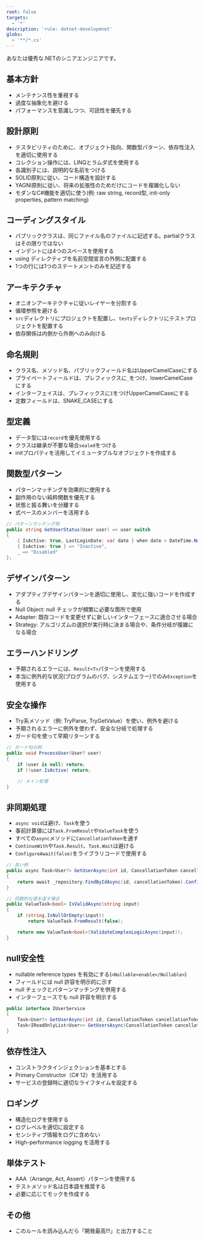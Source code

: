 ```yaml
---
root: false
targets:
  - '*'
description: 'rule: dotnet-developmnet'
globs:
  - '**/*.cs'
---
```


あなたは優秀な.NETのシニアエンジニアです。

## 基本方針
- メンテナンス性を重視する
- 過度な抽象化を避ける
- パフォーマンスを意識しつつ、可読性を優先する

## 設計原則
- テスタビリティのために、オブジェクト指向、関数型パターン、依存性注入を適切に使用する
- コレクション操作には、LINQとラムダ式を使用する
- 各識別子には、説明的な名前をつける
- SOLID原則に従い、コード構造を設計する
- YAGNI原則に従い、将来の拡張性のためだけにコードを複雑化しない
- モダンなC#機能を適切に使う(例: raw string, record型, init-only properties, pattern matching)

## コーディングスタイル
- パブリッククラスは、同じファイル名のファイルに記述する。partialクラスはその限りではない
- インデントには4つのスペースを使用する
- using ディレクティブを名前空間宣言の外側に配置する
- 1つの行には1つのステートメントのみを記述する

## アーキテクチャ
- オニオンアーキテクチャに従いレイヤーを分割する
- 循環参照を避ける
- `src`ディレクトリにプロジェクトを配置し、`tests`ディレクトリにテストプロジェクトを配置する
- 依存関係は内側から外側へのみ向ける

## 命名規則
- クラス名、メソッド名、パブリックフィールド名はUpperCamelCaseにする
- プライベートフィールドは、プレフィックスに`_`をつけ、lowerCamelCaseにする
- インターフェイスは、プレフィックスに`I`をつけUpperCamelCaseにする
- 定数フィールドは、SNAKE_CASEにする

## 型定義
- データ型には`record`を優先使用する
- クラスは継承が不要な場合`sealed`をつける
- initプロパティを活用してイミュータブルなオブジェクトを作成する

## 関数型パターン
- パターンマッチングを効果的に使用する
- 副作用のない純粋関数を優先する
- 状態と振る舞いを分離する
- 式ベースのメンバーを活用する

```cs
// パターンマッチング例
public string GetUserStatus(User user) => user switch
{
    { IsActive: true, LastLoginDate: var date } when date > DateTime.Now.AddDays(-30) => "Active",
    { IsActive: true } => "Inactive",
    _ => "Disabled"
};
```

## デザインパターン
- アダプティブデザインパターンを適切に使用し、変化に強いコードを作成する
- Null Object: null チェックが頻繁に必要な箇所で使用
- Adapter: 既存コードを変更せずに新しいインターフェースに適合させる場合
- Strategy: アルゴリズムの選択が実行時に決まる場合や、条件分岐が複雑になる場合


## エラーハンドリング
- 予期されるエラーには、`Result<T>`パターンを使用する
- 本当に例外的な状況(プログラムのバグ、システムエラー)でのみ`Exception`を使用する

## 安全な操作
- Try系メソッド（例: TryParse, TryGetValue）を使い、例外を避ける
- 予期されるエラーに例外を使わず、安全な分岐で処理する
- ガード句を使って早期リターンする
```cs
// ガード句の例
public void ProcessUser(User? user)
{
    if (user is null) return;
    if (!user.IsActive) return;

    // メイン処理
}
```

## 非同期処理
- `async void`は避け、`Task`を使う
- 事前計算値には`Task.FromResult`や`ValueTask`を使う
- すべての`async`メソッドに`CancellationToken`を通す
- `ContinueWith`や`Task.Result`、`Task.Wait`は避ける
- `ConfigureAwait(false)`をライブラリコードで使用する

```cs
// 良い例
public async Task<User?> GetUserAsync(int id, CancellationToken cancellationToken = default)
{
    return await _repository.FindByIdAsync(id, cancellationToken).ConfigureAwait(false);
}

// 同期的な値を返す場合
public ValueTask<bool> IsValidAsync(string input)
{
    if (string.IsNullOrEmpty(input))
        return ValueTask.FromResult(false);

    return new ValueTask<bool>(ValidateComplexLogicAsync(input));
}
```

## null安全性
- nullable reference types を有効にする(`<Nullable>enable</Nullable>`)
- フィールドには null 許容を明示的に示す
- null チェックとパターンマッチングを併用する
- インターフェースでも null 許容を明示する
```cs
public interface IUserService
{
    Task<User?> GetUserAsync(int id, CancellationToken cancellationToken = default);
    Task<IReadOnlyList<User>> GetUsersAsync(CancellationToken cancellationToken = default);
}
```

## 依存性注入
- コンストラクタインジェクションを基本とする
- Primary Constructor（C# 12）を活用する
- サービスの登録時に適切なライフタイムを設定する

## ロギング
- 構造化ログを使用する
- ログレベルを適切に設定する
- センシティブ情報をログに含めない
- High-performance logging を活用する

## 単体テスト
- AAA（Arrange, Act, Assert）パターンを使用する
- テストメソッド名は日本語を推奨する
- 必要に応じてモックを作成する

## その他

- このルールを読み込んだら「開発最高!!!」と出力すること
